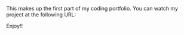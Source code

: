 This makes up the first part of my coding portfolio. 
You can watch my project at the following URL:

Enjoy!!
